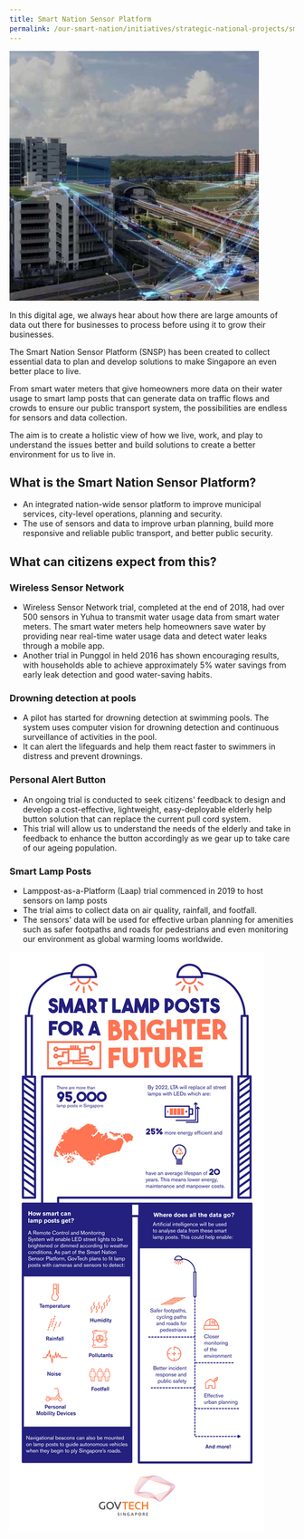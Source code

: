 ```yaml
---
title: Smart Nation Sensor Platform  
permalink: /our-smart-nation/initiatives/strategic-national-projects/smart-nation-sensor-platform
---
```


![Smart nation sensor platform](/images/our-smart-nation/Initiatives/smart-nation-sensor-platform.jpg)

In this digital age, we always hear about how there are large amounts of data out there for businesses to process before using it to grow their businesses. 

The Smart Nation Sensor Platform  (SNSP) has been created to collect essential data to plan and develop solutions to make Singapore an even better place to live. 

From smart water meters that give homeowners more data on their water usage to smart lamp posts that can generate data on traffic flows and crowds to ensure our public transport system, the possibilities are endless for sensors and data collection. 

The aim is to create a holistic view of how we live, work, and play to understand the issues better and build solutions to create a better environment for us to live in. 


## What is the Smart Nation Sensor Platform?

- An integrated nation-wide sensor platform to improve municipal services, city-level operations, planning and security.
- The use of sensors and data to improve urban planning, build more responsive and reliable public transport, and better public security.
 
## What can citizens expect from this?

### Wireless Sensor Network

- Wireless Sensor Network trial, completed at the end of 2018, had over 500  sensors in Yuhua to transmit water usage data from smart water meters. The smart water meters help homeowners save water by providing near real-time water usage data and detect water leaks through a mobile app. 
- Another trial in Punggol in held 2016 has shown encouraging results, with households able to achieve approximately 5% water savings from early leak detection and good water-saving habits.

### Drowning detection at pools

- A pilot has started for drowning detection at swimming pools. The system uses computer vision for drowning detection and continuous surveillance of activities in the pool. 
- It can alert the lifeguards and help them react faster to swimmers in distress and prevent drownings.

### Personal Alert Button

- An ongoing trial is conducted to seek citizens' feedback to design and develop a cost-effective, lightweight, easy-deployable elderly help button solution that can replace the current pull cord system. 
- This trial will allow us to understand the needs of the elderly and take in feedback to enhance the button accordingly as we gear up to take care of our ageing population.

### Smart Lamp Posts
- Lamppost-as-a-Platform (Laap) trial commenced in 2019 to host sensors on lamp posts
- The trial aims to collect data on air quality, rainfall, and footfall. 
- The sensors' data will be used for effective urban planning for amenities such as safer footpaths and roads for pedestrians and even monitoring our environment as global warming looms worldwide.  

![Smart Lamp Posts](/images/our-smart-nation/Initiatives/smart-lamp-post-govtech.png)
